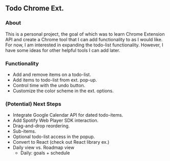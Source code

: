 ## Todo Chrome Ext.

### About
This is a personal project, the goal of which was to learn Chrome Extension API and create a Chrome tool that I can add functionality to as I would like. For now, I am interested in expanding the todo-list functionality. However, I have some ideas for other helpful tools I can add later.

### Functionality
* Add and remove items on a todo-list.
* Add items to todo-list from ext. pop-up.
* Control time with the undo button.
* Customize the color scheme in the ext. options.

### (Potential) Next Steps
* Integrate Google Calendar API for dated todo-items.
* Add Spotify Web Player SDK interaction.
* Drag-and-drop reordering.
* Sub-items.
* Optional todo-list access in the popup.
* Convert to React (check out React library ex.)
* Daily view vs. Roadmap view
  * Daily: goals + schedule
